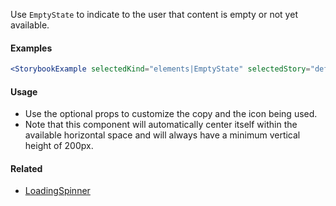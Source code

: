 Use `EmptyState` to indicate to the user that content is empty or not yet available.

#### Examples

```jsx noeditor
<StorybookExample selectedKind="elements|EmptyState" selectedStory="default" />
```

#### Usage

- Use the optional props to customize the copy and the icon being used.
- Note that this component will automatically center itself within the available horizontal space and will
  always have a minimum vertical height of 200px.

#### Related

- [LoadingSpinner](#!/LoadingSpinner)
